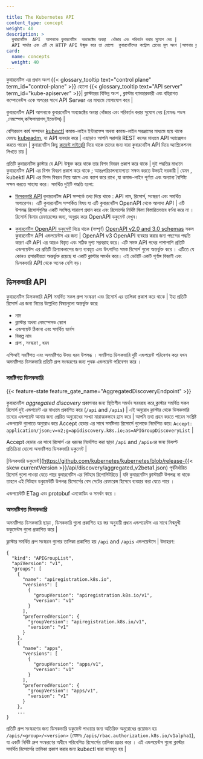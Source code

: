 ```yaml
---

title: The Kubernetes API
content_type: concept
weight: 40
description: >
  কুবারনেটিস  API  আপনাকে কুবারনেটিস  অবজেক্টের অবস্থা  খোঁজার এবং পরিবর্তন করার সুযোগ দেয় |
  API সার্ভার এবং এটি যে HTTP API উন্মুক্ত করে তা হোলো  কুবারনেটিসের কন্ট্রোল প্লেনের মূল অংশ |আপনার ক্লাস্টারের  বিভিন্ন অংশ ,ক্লাস্টার ব্যাবহারকারী এবং বহিরাগত কম্পোনেন্টস একে অপরের  সাথে API Server এর মাধ্যমে  যোগাযোগ করে |
card:
  name: concepts
  weight: 40
---
```





কুবারনেটিস এর প্রধান অংশ  {{< glossary_tooltip text="control plane" term_id="control-plane" >}} 
হোলো {{< glossary_tooltip text="API server" term_id="kube-apiserver" >}}| ক্লাস্টারের  বিভিন্ন অংশ ,
ক্লাস্টার ব্যাবহারকারী এবং বহিরাগত কম্পোনেন্টস 
একে অপরের  সাথে API Server এর মাধ্যমে  যোগাযোগ করে |

কুবারনেটিস  API  আপনাকে কুবারনেটিস  অবজেক্টের অবস্থা  খোঁজার এবং পরিবর্তন করার সুযোগ দেয় (যেমনঃ পডস ,নেমস্পেস,কন্ফিগম্যাপস,ইভেন্টস) |

বেশিরভাগ কার্য সম্পাদন [kubectl](/docs/reference/kubectl/)
কমান্ড-লাইন ইন্টারফেস অথবা কমান্ড-লাইন সরঞ্জামের মাধ্যমে হয়ে থাকে  
যেমনঃ [kubeadm](/docs/reference/setup-tools/kubeadm/),
যা API ব্যবহার করে |
এছাড়াও আপনি সরাসরি REST কলের মাধ্যমে API অ্যাক্সেসও করতে পারেন |
কুবারনেটিস কিছু [ক্লায়েন্ট লাইব্রেরি](/docs/reference/using-api/client-libraries/) 
দিয়ে থাকে তাদের জন্য 
যারা কুবারনেটিস API দিয়ে অ্যাপ্লিকেশনস লিখতে চায় |

প্রতিটি কুবারনেটিস ক্লাস্টার যে API উন্মুক্ত করে থাকে তার বিশদ বিবরন প্রকাশ করে থাকে |
দুই পদ্ধতির মাধ্যমে কুবারনেটিস API এর বিশদ বিবরণ প্রকাশ করে থাকে ; আন্তঃপরিচালনযোগ্যতা সক্ষম 
করতে উভয়ই দরকারী | যেমন , kubektl API এর বিশদ বিবরন নিয়ে আসে এবং ক্যাশ করে রাখে
,যা কমান্ড-লাইন পূর্ণতা এবং অন্যান্য বৈশিষ্ট্য সক্ষম করতে সাহায্য করে।
সমর্থিত দুইটি পদ্ধতি হলো:

- [ডিসকভারি API](#discovery-api) কুবারনেটিস API সম্পর্কে তথ্য দিয়ে থাকে :
  API নাম, রিসোর্স, সংস্করণ এবং সমর্থিত অপারেশন। এটি কুবারনেটিস সম্পর্কিত বিষয়
  যা এটি কুবারনেটিস OpenAPI থেকে আলাদা API |
  এটি উপলব্ধ রিসোর্সগুলির একটি সংক্ষিপ্ত সারাংশ প্রদান করে
  এবং রিসোর্সের নির্দিষ্ট স্কিমা বিস্তারিতভাবে বর্ণনা করে না । রিসোর্স স্কিমার রেফারেন্সের জন্য,
  অনুগ্রহ করে OpenAPI ডকুমেন্ট দেখুন।

- [কুবারনেটিস OpenAPI ডকুমেন্ট](#openapi-interface-definition) দিয়ে থাকে (সম্পূর্ণ)
  [OpenAPI v2.0 and 3.0 schemas](https://www.openapis.org/) সকল কুবারনেটিস API
  এন্ডপয়েন্টস এর জন্য |
  OpenAPI v3 OpenAPI ব্যবহার করার জন্য পছন্দের পদ্ধতি
  কারণ এটি API এর আরও বিস্তৃত এবং সঠিক দৃশ্য সরবরাহ করে। এটি  সমস্ত  API পথের
  পাশাপাশি প্রতিটি এন্ডপয়েন্টস এর প্রতিটি ক্রিয়াকলাপের জন্য ব্যবহৃত এবং উৎপাদিত  সমস্ত রিসোর্স 
  গুলো অন্তর্ভুক্ত করে । 
  এটিতে যে কোনও প্রসারনীয়তা অন্তর্ভুক্ত রয়েছে যা একটি ক্লাস্টার সমর্থন করে।
  এই ডেটাটি একটি পূর্ণাঙ্গ বিবরণী এবং ডিসকভারি API থেকে
  অনেক বেশি বড়।

## ডিসকভারি API

কুবারনেটিস ডিসকভারি API সমর্থিত সকল গ্রুপ সংস্করণ এবং 
রিসোর্স এর তালিকা প্রকাশ করে থাকে | ইহা প্রতিটি রিসোর্স  এর জন্য নিচের উল্লেখিত বিষয়গুলো অন্তর্ভুক্ত করে:

- নাম
- ক্লাস্টার অথবা নেমস্পেসড স্কোপ
- এন্ডপয়েন্ট ঠিকানা এবং সমর্থিত ভার্বস 
- বিকল্প নাম 
- গ্রুপ , সংস্করণ , ধরন 

এপিআই সমষ্টিগত এবং অসমষ্টিগত উভয় ধরন উপলব্ধ । সমষ্টিগত
ডিসকভারি দুটি এন্ডপয়েন্ট পরিবেশন করে  যখন অসমষ্টিগত ডিসকভারি 
প্রতিটি গ্রুপ সংস্করণের জন্য পৃথক এন্ডপয়েন্ট পরিবেশন করে ।

### সমষ্টিগত ডিসকভারি

{{< feature-state feature_gate_name="AggregatedDiscoveryEndpoint" >}}

কুবারনেটিস _aggregated discovery_  প্রকাশনার জন্য স্থিতিশীল সমর্থন সরবরাহ করে,ক্লাস্টার সমর্থিত সকল রিসোর্স 
দুই এন্ডপয়েন্ট এর মাধ্যমে প্রকাশিত করে (`/api` and
`/apis`) | এই অনুরোধ ক্লাস্টার থেকে ডিসকভারি
তথ্যের এন্ডপয়েন্ট আনার জন্য প্রেরিত 
অনুরোধের সংখ্যা মারাত্মকভাবে হ্রাস করে | আপনি তথ্য গ্রহন করতে পারেন সংশ্লিষ্ট এন্ডপয়েন্ট
গুলোতে  অনুরোধ করে  Accept হেডার এর সাথে 
সমষ্টিগত রিসোর্সে গুলোকে নির্দেশিত করে:
`Accept: application/json;v=v2;g=apidiscovery.k8s.io;as=APIGroupDiscoveryList` |

Accept হেডার এর সাথে রিসোর্স এর ধরনের নির্দেশিত করা ছাড়া 
`/api` and `/apis`এর জন্য ডিফল্ট  
প্রতিক্রিয়া হোলো অসমষ্টিগত ডিসকভারি ডকুমেন্ট |

[ডিসকভারি ডকুমেন্ট](https://github.com/kubernetes/kubernetes/blob/release-{{< skew currentVersion >}}/api/discovery/aggregated_v2beta1.json) পূর্বনির্ধারিত রিসোর্স গুলো 
পাওয়া যেতে পারে কুবারনেটিস এর  গিটহাব  রিপোসিটরিতে |
যদি কুবারনেটিস ক্লাস্টারটি উপলব্ধ না থাকে তাহলে এই গিটহাব 
ডকুমেন্টটি উপলব্ধ রিসোর্সের বেস সেটের রেফারেন্স হিসেবে ব্যবহার করা যেতে পারে ।

এন্ডপয়েন্টটি ETag এবং protobuf এনকোডিং ও সমর্থন করে ।

### অসমষ্টিগত ডিসকভারি 

অসমষ্টিগত ডিসকভারি ছাড়া , ডিসকভারি গুলো প্রকাশিত হয় স্তর 
অনুযায়ী প্রধান এন্ডপয়েন্টস এর সাথে নিন্মমুখী ডকুমেন্টস গুলো প্রকাশিত করে |

ক্লাস্টার সমর্থিত গ্রুপ সংস্করন গুলোর তালিকা প্রকাশিত হয় 
`/api` and `/apis` এন্ডপয়েন্টসে | উদাহরণ:

```
{
  "kind": "APIGroupList",
  "apiVersion": "v1",
  "groups": [
    {
      "name": "apiregistration.k8s.io",
      "versions": [
        {
          "groupVersion": "apiregistration.k8s.io/v1",
          "version": "v1"
        }
      ],
      "preferredVersion": {
        "groupVersion": "apiregistration.k8s.io/v1",
        "version": "v1"
      }
    },
    {
      "name": "apps",
      "versions": [
        {
          "groupVersion": "apps/v1",
          "version": "v1"
        }
      ],
      "preferredVersion": {
        "groupVersion": "apps/v1",
        "version": "v1"
      }
    },
    ...
}
```

প্রতিটি গ্রুপ সংস্করণের জন্য ডিসকভারি ডকুমেন্ট পাওয়ার জন্য অতিরিক্ত অনুরোধের প্রয়োজন হয়
`/apis/<group>/<version>` (যেমনঃ 
`/apis/rbac.authorization.k8s.io/v1alpha1`), যা একটি নির্দিষ্ট গ্রুপ সংস্করণের অধীনে পরিবেশিত
রিসোর্সের তালিকা প্রচার করে । এই এন্ডপয়েন্টস গুলো ক্লাস্টার সমর্থিত 
রিসোর্সের তালিকা প্রকাশ করার জন্য kubectl দ্বারা ব্যাবহৃত হয় |

<!-- body -->


